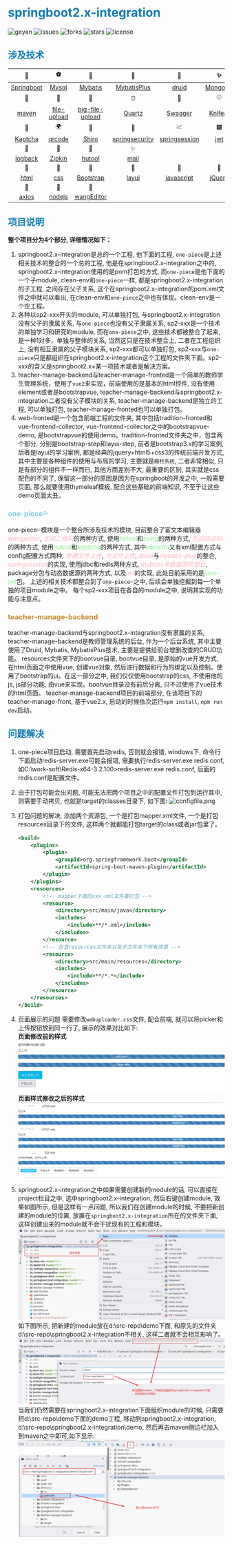 # <font color="#137db1">springboot2.x-integration</font>
![geyan](https://img.shields.io/badge/%E6%9C%80%E5%85%89%E9%98%B4-%E8%B9%89%E8%B7%8E%E9%94%99%EF%BC%8C%E6%B6%88%E7%A3%A8%E8%BF%87%EF%BC%8C%E6%9C%80%E6%98%AF%E5%85%89%E9%98%B4%E5%8C%96%E6%B5%AE%E6%B2%AB-blue) ![issues](https://img.shields.io/github/issues/prayjourney/springboot2.x-integration) ![forks](https://img.shields.io/github/forks/prayjourney/springboot2.x-integration) ![stars](https://img.shields.io/github/stars/prayjourney/springboot2.x-integration) ![license](https://img.shields.io/github/license/prayjourney/springboot2.x-integration)

## <font color="#137db1">涉及技术</font>
| 🍅 |   ⚽   |  🌷  |   🎃   |  🎡  |   ✨   |   📚   |
| :----: | :----: | :----: | :----: | :----: | :----: | :----: |
| [Springboot](#Springboot) | [Mysql](#Mysql) | [Mybatis](#Mybatis) | [MybatisPlus](#MybatisPlus) | [druid](#druid) | [MongoDb](#MongoDb) | [Redis](#Redis) |
| 👕 | 🧸 | 🏹 | ⏰ | 🏀 | ⚾ | 🧣 |
| [maven](#maven) | [file-upload](#file-upload) | [big-file-upload](#file-upload) | [Quartz](#Quartz) | [Swagger](#Swagger) | [Knife4j](#Knife4j) | [thread-pool](#thread-pool) |
|   📐   |  🌍 | 🎯 | 🎱  |   📈   |   🎆  | 🚀 |
|[Kaptcha](#Kaptcha) | [qrcode](#qrcode) | [Shiro](#Shiro) | [springsecurity](#springsecurity) | [springsession](#springsession) | [jwt](#jwt) |[ElasticSearch](#ElasticSearch)|
|📄 | 🎁 | 🔨 | ✨ |  |  ||
|[logback](#logback) | [Zipkin](#Zipkin) | [hutool](#hutool) | [mail](#mail) |  |  ||
|🥨 | 🥯 | 🍇 | 🍝 | 🥣 | 🥫 |🎫|
|[html](#html) | [css](#css) | [Bootstrap](#Bootstrap) | [layui](#layui) | [javascript](#javascript) | [jQuery](#jQuery) |[Vue2](#Vue2)|
|🍌 | 🥡 | 🎠 |  |  |  ||
|[axios](#axios) | [nodejs](#nodejs) | [wangEditor](#wangEditor) |  |  |  ||

## <font color="#137db1">项目说明</font>
**整个项目分为4个部分, 详细情况如下：**

1. springboot2.x-integration是总的一个工程, 他下面的工程, `one-piece`是上述相关技术的整合的一个总的工程, 他是在springboot2.x-integration之中的, springboot2.x-integration使用的是pom打包的方式, 而`one-piece`是他下面的一个子module, clean-env和`one-piece`一样, 都是springboot2.x-integration的子工程, 之间存在父子关系, 这个在springboot2.x-integration的pom.xml文件之中就可以看出, 在clean-env和`one-piece`之中也有体现。clean-env是一个空工程。
2. 各种以sp2-xxx开头的module, 可以单独打包, 与springboot2.x-integration没有父子的隶属关系, 与`one-piece`也没有父子隶属关系, sp2-xxx是一个技术的单独学习和研究的module, 而在`one-piece`之中, 这些技术都被整合了起来, 是一种1对多，单独与整体的关系, 当然这只是在技术整合上, 二者在工程组织上, 没有相互隶属的父子模块关系, sp2-xxx都可以单独打包, sp2-xxx与`one-piece`只是都组织在springboot2.x-integration这个工程的文件夹下面。sp2-xxx的含义是springboot2.x+某一项技术或者是解决方案。
3. teacher-manage-backend与teacher-manage-fronted是一个简单的教师学生管理系统，使用了`vue2`来实现，前端使用的是基本的html控件, 没有使用element或者是bootstrapvue, teacher-manage-backend与springboot2.x-integration二者没有父子模块的关系, teacher-manage-backend是独立的工程, 可以单独打包, teacher-manage-fronted也可以单独打包。
4. web-fronted是一个包含前端工程的文件夹, 其中包括tradition-fronted和vue-frontend-collector, vue-frontend-collector之中的bootstrapvue-demo, 是bootstrapvue的使用demo。tradition-fronted文件夹之中，包含两个部分, 分别是bootstrap-step和layui-step, 前者是bootstrap3.x的学习案例, 后者是layui的学习案例, 都是经典的jquery+html5+css3的传统前端开发方式, 其中主要是各种组件的使用与布局的学习, 主要就是`栅栏系统`, 二者非常相似, 只是有部分的组件不一样而已, 其他方面差别不大, 最重要的区别, 其实就是css配色的不同了, 保留这一部分的原因是因为在springboot的开发之中, 一般需要页面, 那么就要使用thymeleaf模板, 配合这些基础的前端知识, 不至于让这些demo页面太丑。

### <font color="skyblue">one-piece💦</font>
one-piece💦模块是一个整合所涉及技术的模块, 目前整合了富文本编辑器<font color="lightpink">*wangeditor*</font>, <font color="lightpink">*生成二维码*</font>的两种方式, 使用<font color="lightgreen">*hutool*</font>和<font color="lightgreen">*zxing*</font>的两种方式, <font color="lightpink">*生成验证码*</font>的两种方式, 使用<font color="lightgreen">*hutool*</font>和<font color="lightgreen">*kaptcha*</font>的两种方式, 其中<font color="lightgreen">*kaptcha*</font>又有xml配置方式与config配置方式两种, <font color="lightpink">*普通文件上传*</font>, <font color="lightpink">*大文件上传*</font>, <font color="lightpink">*druid*</font>与<font color="lightpink">*mybatis-plus*</font>的整合, <font color="lightpink">*springsession*</font>的实现, 使用jdbc和redis两种方式, <font color="lightpink">*mybatis多数据源的整合*</font>, package分包与动态数据源的两种方式, 以及<font color="lightpink">*jwt*</font>的实现, 此处目前采用的是<font color="lightgreen">*java-jwt*</font>包。
上述的相关技术都整合到了`one-piece💦`之中, 后续会单独挖掘到每一个单独的项目module之中。
每个sp2-xxx项目在各自的module之中, 说明其实现的功能与注意点。

### <font color="#c68c2f">teacher-manage-backend</font>
teacher-manage-backend与springboot2.x-integration没有隶属的关系, teacher-manage-backend是教师管理系统的后台, 作为一个后台系统, 其中主要使用了Druid, Mybatis, MybatisPlus技术, 主要是提供给前台增删改查的CRUD功能。 resources文件夹下的bootvue目录, bootvue目录, 是原始的vue开发方式, 在html页面之中使用vue, 创建vue对象, 然后进行数据和行为的绑定以及控制。使用了bootstrap的ui。在这一部分之中, 我们仅仅使用bootstrap的css, 不使用他的js, js部分功能, 由vue来实现。bootvue目录没有前后分离, 只不过使用了vue技术的html页面。
teacher-manage-backend项目的前端部分, 在该项目下的teacher-manage-front, 基于vue2.x, 启动的时候依次运行`npm install`, `npm run dev`启动。

## <font color="#137db1">问题解决</font>
1. one-piece项目启动, 需要首先启动redis, 否则就会报错, windows下, 命令行下面启动redis-server.exe可能会报错, 需要执行redis-server.exe redis.conf, 如C:\work-soft\Redis-x64-3.2.100>redis-server.exe redis.conf, 后面的redis.conf是配置文件。

2. 由于打包可能会出问题, 可能无法把两个项目之中的配置文件打包到运行其中, 则需要手动拷贝, 也就是target的classes目录下, 如下图: 
![configfile.png](./asset/configfile.png)

3. 打包问题的解决, 添加两个资源包, 一个是打包mapper.xml文件, 一个是打包resources目录下的文件, 这样两个就都能打包target的class或者jar包里了。
    ```xml
    <build>
        <plugins>
            <plugin>
                <groupId>org.springframework.boot</groupId>
                <artifactId>spring-boot-maven-plugin</artifactId>
            </plugin>
        </plugins>
        <resources>
            <!-- mapper下面的xxx.xml文件要打包 -->
            <resource>
                <directory>src/main/java</directory>
                <includes>
                    <include>**/*.xml</include>
                </includes>
            </resource>
            <!-- 包含resources文件夹以及子文件夹下所有资源 -->
            <resource>
                <directory>src/main/resources</directory>
                <includes>
                    <include>**/*.*</include>
                </includes>
            </resource>
        </resources>
    </build>
    ```

4. 页面展示的问题
需要修改`webuploader.css`文件, 配合前端, 就可以将picker和上传按钮放到同一行了, 展示的效果对比如下:<br/>
**页面修改前的样式**
![](https://raw.githubusercontent.com/prayjourney/img-home/master/img/20201029162225.jpg)
**页面样式修改之后的样式**
![](https://raw.githubusercontent.com/prayjourney/img-home/master/img/20201029164856.png)

5. springboot2.x-integration之中如果需要创建新的module的话, 可以直接在project栏目之中, 选中springboot2.x-integration, 然后右键创建module, 效果如图所示, 但是这样有一点问题, 所以我们在创建module的时候, 不要把新创建的module的位置, 放置在`springboot2.x-integration`所在的文件夹下面, 这样创建出来的module就不会干扰现有的工程和模块。
![](https://raw.githubusercontent.com/prayjourney/img-home/master/img/20210111182212.png)如下图所示, 把新建的module放在d:\src-repo\demo下面, 和原先的文件夹d:\src-repo\springboot2.x-integration不相关, 这样二者就不会相互影响了。
![](https://raw.githubusercontent.com/prayjourney/img-home/master/img/20210111182553.png)
当我们仍然需要在springboot2.x-integration下面组织module的时候, 只需要把d:\src-repo\demo下面的demo工程, 移动到springboot2.x-integration, d:\src-repo\springboot2.x-integration\demo, 然后再去maven侧边栏加入到maven之中即可,如下显示:
![](https://raw.githubusercontent.com/prayjourney/img-home/master/img/20210111183319.png)